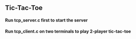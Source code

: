## Tic-Tac-Toe

#### Run tcp_server.c first to start the server
#### Run tcp_client.c on two terminals to play 2-player tic-tac-toe

